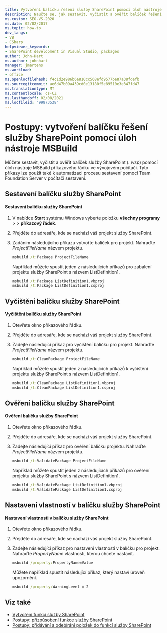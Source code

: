 ```yaml
---
title: Vytvoření balíčku řešení služby SharePoint pomocí úloh nástroje MSBuild
description: Naučte se, jak sestavit, vyčistit a ověřit balíček řešení služby SharePoint (. wsp) pomocí úloh MSBuild příkazového řádku na vývojovém počítači.
ms.custom: SEO-VS-2020
ms.date: 02/02/2017
ms.topic: how-to
dev_langs:
- VB
- CSharp
helpviewer_keywords:
- SharePoint development in Visual Studio, packages
author: John-Hart
ms.author: johnhart
manager: jmartens
ms.workload:
- office
ms.openlocfilehash: f4c1d2e986b6a810cc568efd9577be87a38fdefb
ms.sourcegitcommit: ae6d47b09a439cd0e13180f5e89510e3e347fd47
ms.translationtype: MT
ms.contentlocale: cs-CZ
ms.lasthandoff: 02/08/2021
ms.locfileid: "99873538"
---
```

# <a name="how-to-create-a-sharepoint-solution-package-by-using-msbuild-tasks"></a>Postupy: vytvoření balíčku řešení služby SharePoint pomocí úloh nástroje MSBuild
  Můžete sestavit, vyčistit a ověřit balíček služby SharePoint (*. wsp*) pomocí úloh nástroje MSBuild příkazového řádku ve vývojovém počítači. Tyto příkazy lze použít také k automatizaci procesu sestavení pomocí Team Foundation Server v počítači sestavení.

## <a name="build-a-sharepoint-package"></a>Sestavení balíčku služby SharePoint

#### <a name="to-build-a-sharepoint-package"></a>Sestavení balíčku služby SharePoint

1. V nabídce **Start** systému Windows vyberte položku **všechny programy**  >    >  **příkazový řádek**.

2. Přejděte do adresáře, kde se nachází váš projekt služby SharePoint.

3. Zadáním následujícího příkazu vytvořte balíček pro projekt. Nahraďte *ProjectFileName* názvem projektu.

    ```cmd
    msbuild /t:Package ProjectFileName
    ```

     Například můžete spustit jeden z následujících příkazů pro zabalení projektu služby SharePoint s názvem ListDefinition1.

    ```cmd
    msbuild /t:Package ListDefinition1.vbproj
    msbuild /t:Package ListDefinition1.csproj
    ```

## <a name="clean-a-sharepoint-package"></a>Vyčištění balíčku služby SharePoint

#### <a name="to-clean-a-sharepoint-package"></a>Vyčištění balíčku služby SharePoint

1. Otevřete okno příkazového řádku.

2. Přejděte do adresáře, kde se nachází váš projekt služby SharePoint.

3. Zadejte následující příkaz pro vyčištění balíčku pro projekt. Nahraďte *ProjectFileName* názvem projektu.

    ```cmd
    msbuild /t:CleanPackage ProjectFileName
    ```

     Například můžete spustit jeden z následujících příkazů k vyčištění projektu služby SharePoint s názvem ListDefinition1.

    ```cmd
    msbuild /t:CleanPackage ListDefinition1.vbproj
    msbuild /t:CleanPackage ListDefinition1.csproj
    ```

## <a name="validate-a-sharepoint-package"></a>Ověření balíčku služby SharePoint

#### <a name="to-validate-a-sharepoint-package"></a>Ověření balíčku služby SharePoint

1. Otevřete okno příkazového řádku.

2. Přejděte do adresáře, kde se nachází váš projekt služby SharePoint.

3. Zadejte následující příkaz pro ověření balíčku projektu. Nahraďte *ProjectFileName* názvem projektu.

    ```cmd
    msbuild /t:ValidatePackage ProjectFileName
    ```

     Například můžete spustit jeden z následujících příkazů pro ověření projektu služby SharePoint s názvem ListDefinition1.

    ```cmd
    msbuild /t:ValidatePackage ListDefinition1.vbproj
    msbuild /t:ValidatePackage ListDefinition1.csproj
    ```

## <a name="set-properties-in-a-sharepoint-package"></a>Nastavení vlastností v balíčku služby SharePoint

#### <a name="to-set-a-property-in-a-sharepoint-package"></a>Nastavení vlastnosti v balíčku služby SharePoint

1. Otevřete okno příkazového řádku.

2. Přejděte do adresáře, kde se nachází váš projekt služby SharePoint.

3. Zadejte následující příkaz pro nastavení vlastnosti v balíčku pro projekt. Nahraďte *PropertyName* vlastností, kterou chcete nastavit.

    ```cmd
    msbuild /property:PropertyName=Value
    ```

     Můžete například spustit následující příkaz, který nastaví úroveň upozornění.

    ```cmd
    msbuild /property:WarningLevel = 2
    ```

## <a name="see-also"></a>Viz také
- [Vytvoření funkcí služby SharePoint](../sharepoint/creating-sharepoint-features.md)
- [Postupy: přizpůsobení funkce služby SharePoint](../sharepoint/how-to-customize-a-sharepoint-feature.md)
- [Postupy: přidávání a odebírání položek do funkcí služby SharePoint](../sharepoint/how-to-add-and-remove-items-to-sharepoint-features.md)
